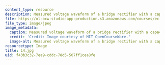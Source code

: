 ```yaml
---
content_type: resource
description: Measured voltage waveform of a bridge rectifier with a capacitor.
file: https://ol-ocw-studio-app-production.s3.amazonaws.com/courses/ec-s06-practical-electronics-fall-2004/f43b3c327ea9cddc78d5507ff1cea8fe_14.jpg
file_type: image/jpeg
image_metadata:
  caption: Measured voltage waveform of a bridge rectifier with a capacitor.
  credit: 'Credit: Image courtesy of MIT OpenCourseWare.'
  image-alt: Measured voltage waveform of a bridge rectifier with a capacitor.
resourcetype: Image
title: 14.jpg
uid: f43b3c32-7ea9-cddc-78d5-507ff1cea8fe
---
```

